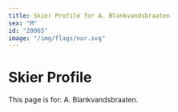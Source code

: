 ```yaml
---
title: Skier Profile for A. Blankvandsbraaten
sex: "M"
id: "20065"
image: "/img/flags/nor.svg" 
---
```


# Skier Profile

This page is for: A. Blankvandsbraaten.
    